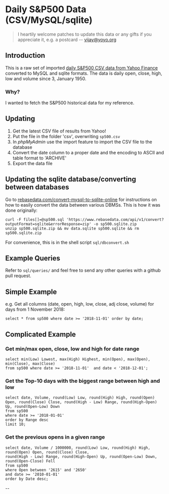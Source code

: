 # Daily S&P500 Data (CSV/MySQL/sqlite)

> I heartily welcome patches to update this data or any gifts if you appreciate it, e.g. a postcard  -- vijay@yoyo.org

## Introduction

This is a raw set of imported [daily S&P500 CSV data from Yahoo Finance](https://finance.yahoo.com/quote/%5EGSPC/history?guccounter=1) converted to MySQL and sqlite formats.  The data is daily open, close, high, low and volume since 3, January 1950.

### Why?

I wanted to fetch the S&P500 historical data for my reference.

## Updating

1. Get the latest CSV file of results from Yahoo!
2. Put the file in the folder 'csv', overwriting `sp500.csv`
3. In *phpMyAdmin* use the import feature to import the CSV file to the database
4. Convert the date column to a proper date and the encoding to ASCII and table format to 'ARCHIVE'
5. Export the data file

## Updating the sqlite database/converting between databases

Go to [rebasedata.com/convert-mysql-to-sqlite-online](https://www.rebasedata.com/convert-mysql-to-sqlite-online) for instructions on how to easily convert the data between various DBMSs.  This is how it was done originally:

```
curl -F files[]=@sp500.sql 'https://www.rebasedata.com/api/v1/convert?outputFormat=sqlite&errorResponse=zip' -o sp500.sqlite.zip
unzip sp500.sqlite.zip && mv data.sqlite sp500.sqlite && rm sp500.sqlite.zip
```
For convenience, this is in the shell script `sql/dbconvert.sh`

## Example Queries

Refer to `sql/queries/` and feel free to send any other queries with a github pull request.

## Simple Example

e.g. Get all columns (date, open, high, low, close, adj close, volume) for days from 1 November 2018:

```
select * from sp500 where date >= '2018-11-01' order by date;
```

## Complicated Example

### Get min/max open, close, low and high for date range

```
select min(Low) Lowest, max(High) Highest, min(Open), max(Open), min(Close), max(Close)
from sp500 where date >= '2018-11-01'  and date < '2018-12-01';
```

### Get the Top-10 days with the biggest range between high and low

```
select date, Volume, round(Low) Low, round(High) High, round(Open) Open, round(Close) Close, round(High - Low) Range, round(High-Open) Up, round(Open-Low) Down
from sp500 
where date >= '2018-01-01' 
order by Range desc
limit 10;
```

### Get the previous opens in a given range

```
select date, Volume / 1000000, round(Low) Low, round(High) High, round(Open) Open, round(Close) Close, 
round(High - Low) Range, round(High-Open) Up, round(Open-Low) Down, round(Open-Close) Fell
from sp500 
where Open between '2615' and '2650' 
and date >= '2010-01-01'
order by Date desc;
```
--

